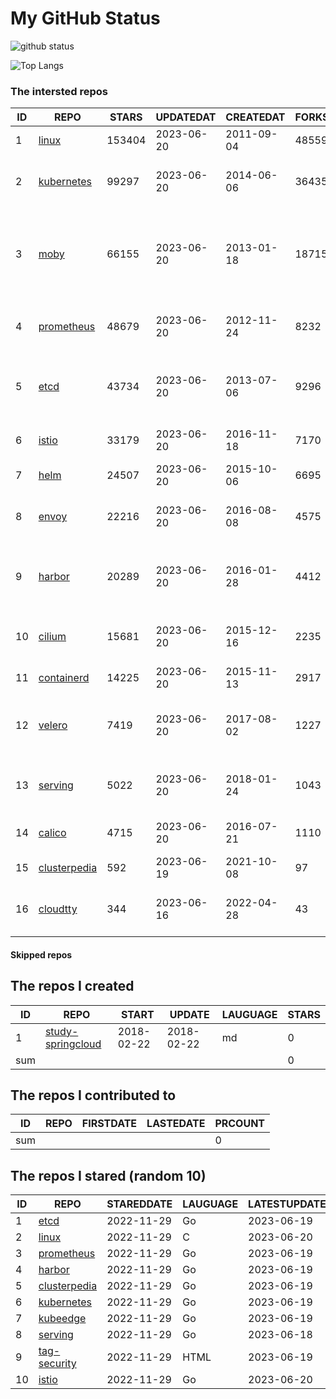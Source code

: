 # My GitHub Status

<img src="https://github-readme-stats-1.yihong0618.vercel.app/api?username=daoqingniu&show_icons=true&&&hide_title=true&count_private=true" alt="github status" />

![Top Langs](https://github-readme-stats-1.yihong0618.vercel.app/api/top-langs/?username=daoqingniu&layout=compact)

<!--START_SECTION:github_repos-->
### The intersted repos
| ID |                              REPO                               | STARS  | UPDATEDAT  | CREATEDAT  | FORKSCOUNT |                                              DESCRIPTIONS                                              |
|----|-----------------------------------------------------------------|--------|------------|------------|------------|--------------------------------------------------------------------------------------------------------|
|  1 | [linux](https://github.com/torvalds/linux)                      | 153404 | 2023-06-20 | 2011-09-04 |      48559 | Linux kernel source tree                                                                               |
|  2 | [kubernetes](https://github.com/kubernetes/kubernetes)          |  99297 | 2023-06-20 | 2014-06-06 |      36435 | Production-Grade Container Scheduling and Management                                                   |
|  3 | [moby](https://github.com/moby/moby)                            |  66155 | 2023-06-20 | 2013-01-18 |      18715 | Moby Project - a collaborative project for the container ecosystem to assemble container-based systems |
|  4 | [prometheus](https://github.com/prometheus/prometheus)          |  48679 | 2023-06-20 | 2012-11-24 |       8232 | The Prometheus monitoring system and time series database.                                             |
|  5 | [etcd](https://github.com/etcd-io/etcd)                         |  43734 | 2023-06-20 | 2013-07-06 |       9296 | Distributed reliable key-value store for the most critical data of a distributed system                |
|  6 | [istio](https://github.com/istio/istio)                         |  33179 | 2023-06-20 | 2016-11-18 |       7170 | Connect, secure, control, and observe services.                                                        |
|  7 | [helm](https://github.com/helm/helm)                            |  24507 | 2023-06-20 | 2015-10-06 |       6695 | The Kubernetes Package Manager                                                                         |
|  8 | [envoy](https://github.com/envoyproxy/envoy)                    |  22216 | 2023-06-20 | 2016-08-08 |       4575 | Cloud-native high-performance edge/middle/service proxy                                                |
|  9 | [harbor](https://github.com/goharbor/harbor)                    |  20289 | 2023-06-20 | 2016-01-28 |       4412 | An open source trusted cloud native registry project that stores, signs, and scans content.            |
| 10 | [cilium](https://github.com/cilium/cilium)                      |  15681 | 2023-06-20 | 2015-12-16 |       2235 | eBPF-based Networking, Security, and Observability                                                     |
| 11 | [containerd](https://github.com/containerd/containerd)          |  14225 | 2023-06-20 | 2015-11-13 |       2917 | An open and reliable container runtime                                                                 |
| 12 | [velero](https://github.com/vmware-tanzu/velero)                |   7419 | 2023-06-20 | 2017-08-02 |       1227 | Backup and migrate Kubernetes applications and their persistent volumes                                |
| 13 | [serving](https://github.com/knative/serving)                   |   5022 | 2023-06-20 | 2018-01-24 |       1043 | Kubernetes-based, scale-to-zero, request-driven compute                                                |
| 14 | [calico](https://github.com/projectcalico/calico)               |   4715 | 2023-06-20 | 2016-07-21 |       1110 | Cloud native networking and network security                                                           |
| 15 | [clusterpedia](https://github.com/clusterpedia-io/clusterpedia) |    592 | 2023-06-19 | 2021-10-08 |         97 | The Encyclopedia of Kubernetes clusters                                                                |
| 16 | [cloudtty](https://github.com/cloudtty/cloudtty)                |    344 | 2023-06-16 | 2022-04-28 |         43 | A Friendly Kubernetes CloudShell (Web Terminal) !                                                      |



#### Skipped repos
<!--END_SECTION:github_repos-->

<!--START_SECTION:my_github-->
## The repos I created
| ID  |                                 REPO                                 |   START    |   UPDATE   | LAUGUAGE | STARS |
|-----|----------------------------------------------------------------------|------------|------------|----------|-------|
|   1 | [study-springcloud](https://github.com/daoqingniu/study-springcloud) | 2018-02-22 | 2018-02-22 | md       |     0 |
| sum |                                                                      |            |            |          |     0 |

## The repos I contributed to
| ID  | REPO | FIRSTDATE | LASTEDATE | PRCOUNT |
|-----|------|-----------|-----------|---------|
| sum |      |           |           |       0 |

## The repos I stared (random 10)
| ID |                              REPO                               | STAREDDATE | LAUGUAGE | LATESTUPDATE |
|----|-----------------------------------------------------------------|------------|----------|--------------|
|  1 | [etcd](https://github.com/etcd-io/etcd)                         | 2022-11-29 | Go       | 2023-06-19   |
|  2 | [linux](https://github.com/torvalds/linux)                      | 2022-11-29 | C        | 2023-06-20   |
|  3 | [prometheus](https://github.com/prometheus/prometheus)          | 2022-11-29 | Go       | 2023-06-19   |
|  4 | [harbor](https://github.com/goharbor/harbor)                    | 2022-11-29 | Go       | 2023-06-19   |
|  5 | [clusterpedia](https://github.com/clusterpedia-io/clusterpedia) | 2022-11-29 | Go       | 2023-06-19   |
|  6 | [kubernetes](https://github.com/kubernetes/kubernetes)          | 2022-11-29 | Go       | 2023-06-19   |
|  7 | [kubeedge](https://github.com/kubeedge/kubeedge)                | 2022-11-29 | Go       | 2023-06-19   |
|  8 | [serving](https://github.com/knative/serving)                   | 2022-11-29 | Go       | 2023-06-18   |
|  9 | [tag-security](https://github.com/cncf/tag-security)            | 2022-11-29 | HTML     | 2023-06-19   |
| 10 | [istio](https://github.com/istio/istio)                         | 2022-11-29 | Go       | 2023-06-20   |

<!--END_SECTION:my_github-->

